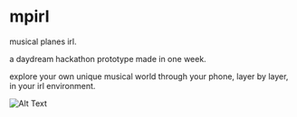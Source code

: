 # mpirl
musical planes irl.

a daydream hackathon prototype made in one week.

explore your own unique musical world through your phone, layer by layer, in your irl environment.

![Alt Text](http://www.anokta.tv/wp-content/uploads/2018/06/mpirl-opt.gif)
